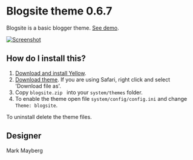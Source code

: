 Blogsite theme 0.6.7
====================
Blogsite is a basic blogger theme. [See demo](http://developers.datenstrom.se/themes/blogsite-theme).

[![Screenshot](blogsite-theme.jpg?raw=true)](http://developers.datenstrom.se/themes/blogsite-theme)

How do I install this?
----------------------
1. [Download and install Yellow](https://github.com/datenstrom/yellow/).
2. [Download theme](https://github.com/datenstrom/yellow-themes/raw/master/zip/blogsite.zip). If you are using Safari, right click and select 'Download file as'.
3. Copy `blogsite.zip ` into your `system/themes` folder.
4. To enable the theme open file `system/config/config.ini` and change `Theme: blogsite`.

To uninstall delete the theme files.

Designer
--------
Mark Mayberg
